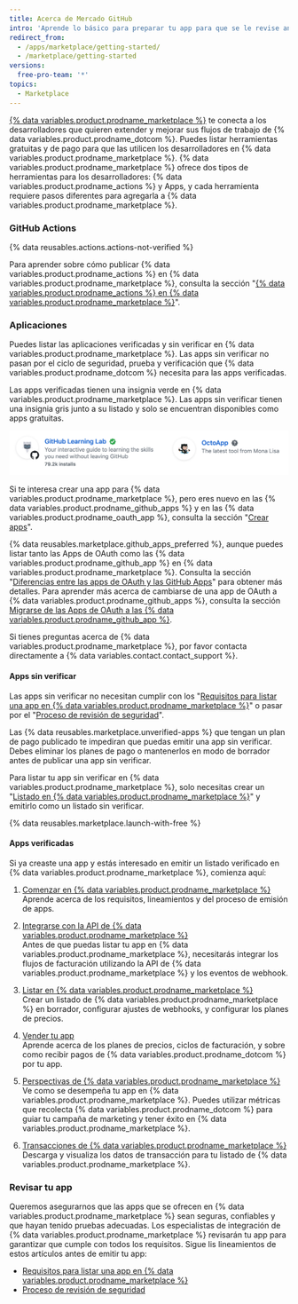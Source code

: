 ```yaml
---
title: Acerca de Mercado GitHub
intro: 'Aprende lo básico para preparar tu app para que se le revise antes de unirte a {% data variables.product.prodname_marketplace %}.'
redirect_from:
  - /apps/marketplace/getting-started/
  - /marketplace/getting-started
versions:
  free-pro-team: '*'
topics:
  - Marketplace
---
```


[{% data variables.product.prodname_marketplace %}](https://github.com/marketplace) te conecta a los desarrolladores que quieren extender y mejorar sus flujos de trabajo de {% data variables.product.prodname_dotcom %}. Puedes listar herramientas gratuitas y de pago para que las utilicen los desarrolladores en {% data variables.product.prodname_marketplace %}. {% data variables.product.prodname_marketplace %} ofrece dos tipos de herramientas para los desarrolladores: {% data variables.product.prodname_actions %} y Apps, y cada herramienta requiere pasos diferentes para agregarla a {% data variables.product.prodname_marketplace %}.

### GitHub Actions

{% data reusables.actions.actions-not-verified %}

Para aprender sobre cómo publicar {% data variables.product.prodname_actions %} en {% data variables.product.prodname_marketplace %}, consulta la sección "[{% data variables.product.prodname_actions %} en {% data variables.product.prodname_marketplace %}](/marketplace/actions/)".

### Aplicaciones

Puedes listar las aplicaciones verificadas y sin verificar en {% data variables.product.prodname_marketplace %}. Las apps sin verificar no pasan por el ciclo de seguridad, prueba y verificación que {% data variables.product.prodname_dotcom %} necesita para las apps verificadas.

Las apps verificadas tienen una insignia verde en {% data variables.product.prodname_marketplace %}. Las apps sin verificar tienen una insignia gris junto a su listado y solo se encuentran disponibles como apps gratuitas.

![Insignias verde para verificado y gris para no verificado](/assets/images/marketplace/marketplace_verified_badges.png)

Si te interesa crear una app para {% data variables.product.prodname_marketplace %}, pero eres nuevo en las {% data variables.product.prodname_github_apps %} y en las {% data variables.product.prodname_oauth_app %}, consulta la sección "[Crear apps](/apps/)".

{% data reusables.marketplace.github_apps_preferred %}, aunque puedes listar tanto las Apps de OAuth como las {% data variables.product.prodname_github_app %} en {% data variables.product.prodname_marketplace %}. Consulta la sección "[Diferencias entre las apps de OAuth y las GitHub Apps](/apps/differences-between-apps/)" para obtener más detalles. Para aprender más acerca de cambiarse de una app de OAuth a {% data variables.product.prodname_github_apps %}, consulta la sección [Migrarse de las Apps de OAuth a las {% data variables.product.prodname_github_app %}](/apps/migrating-oauth-apps-to-github-apps/).

Si tienes preguntas acerca de {% data variables.product.prodname_marketplace %}, por favor contacta directamente a {% data variables.contact.contact_support %}.

#### Apps sin verificar

Las apps sin verificar no necesitan cumplir con los "[Requisitos para listar una app en {% data variables.product.prodname_marketplace %}](/marketplace/getting-started/requirements-for-listing-an-app-on-github-marketplace/)" o pasar por el "[Proceso de revisión de seguridad](/marketplace/getting-started/security-review-process/)".

Las {% data reusables.marketplace.unverified-apps %} que tengan un plan de pago publicado te impediran que puedas emitir una app sin verificar. Debes eliminar los planes de pago o mantenerlos en modo de borrador antes de publicar una app sin verificar.

Para listar tu app sin verificar en {% data variables.product.prodname_marketplace %}, solo necesitas crear un "[Listado en {% data variables.product.prodname_marketplace %}](/marketplace/listing-on-github-marketplace/)" y emitirlo como un listado sin verificar.

{% data reusables.marketplace.launch-with-free %}

#### Apps verificadas

Si ya creaste una app y estás interesado en emitir un listado verificado en {% data variables.product.prodname_marketplace %}, comienza aquí:

1. [Comenzar en {% data variables.product.prodname_marketplace %}](/marketplace/getting-started/)<br/>Aprende acerca de los requisitos, lineamientos y del proceso de emisión de apps.

1. [Integrarse con la API de {% data variables.product.prodname_marketplace %}](/marketplace/integrating-with-the-github-marketplace-api/)<br/>Antes de que puedas listar tu app en {% data variables.product.prodname_marketplace %}, necesitarás integrar los flujos de facturación utilizando la API de {% data variables.product.prodname_marketplace %} y los eventos de webhook.

1. [Listar en {% data variables.product.prodname_marketplace %}](/marketplace/listing-on-github-marketplace/) <br/>Crear un listado de {% data variables.product.prodname_marketplace %} en borrador, configurar ajustes de webhooks, y configurar los planes de precios.

1. [Vender tu app](/marketplace/selling-your-app/)<br/>Aprende acerca de los planes de precios, ciclos de facturación, y sobre como recibir pagos de {% data variables.product.prodname_dotcom %} por tu app.

1. [Perspectivas de {% data variables.product.prodname_marketplace %}](/marketplace/github-marketplace-insights/)<br/>Ve como se desempeña tu app en {% data variables.product.prodname_marketplace %}. Puedes utilizar métricas que recolecta {% data variables.product.prodname_dotcom %} para guiar tu campaña de marketing y tener éxito en {% data variables.product.prodname_marketplace %}.

1. [Transacciones de {% data variables.product.prodname_marketplace %}](/marketplace/github-marketplace-transactions/)<br/>Descarga y visualiza los datos de transacción para tu listado de {% data variables.product.prodname_marketplace %}.

### Revisar tu app

Queremos asegurarnos que las apps que se ofrecen en {% data variables.product.prodname_marketplace %} sean seguras, confiables y que hayan tenido pruebas adecuadas. Los especialistas de integración de {% data variables.product.prodname_marketplace %} revisarán tu app para garantizar que cumple con todos los requisitos. Sigue lis lineamientos de estos artículos antes de emitir tu app:


* [Requisitos para listar una app en {% data variables.product.prodname_marketplace %}](/marketplace/getting-started/requirements-for-listing-an-app-on-github-marketplace/)
* [Proceso de revisión de seguridad](/marketplace/getting-started/security-review-process/)
